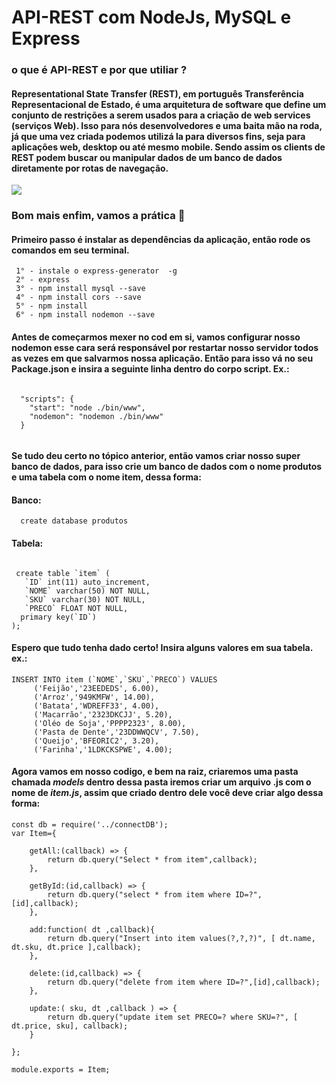 # API-REST com NodeJs, MySQL e Express
### o que é API-REST e por que utiliar ?
#### Representational State Transfer (REST), em português Transferência Representacional de Estado, é uma arquitetura de software que define um conjunto de restrições a serem usados para a criação de web services (serviços Web). Isso para nós desenvolvedores e uma baita mão na roda, já que uma vez criada podemos utilizá la para diversos fins, seja para aplicações web, desktop ou até mesmo mobile. Sendo assim os clients de REST podem buscar ou manipular dados de um banco de dados diretamente por rotas de navegação.

<img src="https://i.pinimg.com/originals/1e/a2/bf/1ea2bf43d262adc533f6ba78a7772a9c.gif" />

### Bom mais enfim, vamos a prática 🙇‍
#### Primeiro passo é instalar as dependências da aplicação, então rode os comandos em seu terminal.
     1° - instale o express-generator  -g
     2° - express 
     3° - npm install mysql --save 
     4° - npm install cors --save  
     5° - npm install  
     6° - npm install nodemon --save 
#### Antes de começarmos mexer no cod em si, vamos configurar nosso nodemon esse cara será responsável por restartar nosso servidor todos as vezes em que salvarmos nossa aplicação. Então para isso vá no seu Package.json e insira a seguinte linha dentro do corpo script. Ex.:
  ``` 
  
    "scripts": {
      "start": "node ./bin/www",
      "nodemon": "nodemon ./bin/www"
    }
    
  ```
     
#### Se tudo deu certo no tópico anterior, então vamos criar nosso super banco de dados, para isso crie um banco de dados com o nome produtos e uma tabela com o nome item, dessa forma:
#### Banco:
```
  create database produtos
```
#### Tabela:
```

 create table `item` (
   `ID` int(11) auto_increment,
   `NOME` varchar(50) NOT NULL,
   `SKU` varchar(30) NOT NULL,
   `PRECO` FLOAT NOT NULL,
  primary key(`ID`)
);

```
#### Espero que tudo tenha dado certo! Insira alguns valores em sua tabela. ex.:
```
INSERT INTO item (`NOME`,`SKU`,`PRECO`) VALUES 
     ('Feijão','23EEDEDS', 6.00),
     ('Arroz','949KMFW', 14.00),
     ('Batata','WDREFF33', 4.00),
     ('Macarrão','2323DKCJJ', 5.20),
     ('Oléo de Soja','PPPP2323', 8.00),
     ('Pasta de Dente','23DDWWQCV', 7.50),
     ('Queijo','BFEORIC2', 3.20),
     ('Farinha','1LDKCKSPWE', 4.00);

```
#### Agora vamos em nosso codigo, e bem na raiz, criaremos uma pasta chamada <i>models</i> dentro dessa pasta iremos criar um arquivo .js com o nome de <i>item.js</i>, assim que criado dentro dele você deve criar algo dessa forma:
```
const db = require('../connectDB');
var Item={

    getAll:(callback) => { 
        return db.query("Select * from item",callback);
    },

    getById:(id,callback) => {
        return db.query("select * from item where ID=?",[id],callback);
    },

    add:function( dt ,callback){
        return db.query("Insert into item values(?,?,?)", [ dt.name, dt.sku, dt.price ],callback);
    },

    delete:(id,callback) => {
        return db.query("delete from item where ID=?",[id],callback);
    },

    update:( sku, dt ,callback ) => {
        return db.query("update item set PRECO=? where SKU=?", [ dt.price, sku], callback);
    }
 
};

module.exports = Item;

```
